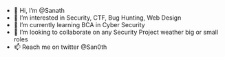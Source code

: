 - 👋 Hi, I’m @Sanath
- 👀 I’m interested in Security, CTF, Bug Hunting, Web Design
- 🌱 I’m currently learning BCA in Cyber Security
- 💞️ I’m looking to collaborate on any Security Project weather big or small roles
- 📫 Reach me on twitter @San0th
